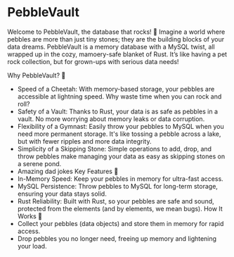 # PebbleVault
Welcome to PebbleVault, the database that rocks! 🚀 Imagine a world where pebbles are more than just tiny stones; they are the building blocks of your data dreams. PebbleVault is a memory database with a MySQL twist, all wrapped up in the cozy, mamoery-safe blanket of Rust. It’s like having a pet rock collection, but for grown-ups with serious data needs!

Why PebbleVault? 🌟
- Speed of a Cheetah: With memory-based storage, your pebbles are accessible at lightning speed. Why waste time when you can rock and roll?
- Safety of a Vault: Thanks to Rust, your data is as safe as pebbles in a vault. No more worrying about memory leaks or data corruption.
- Flexibility of a Gymnast: Easily throw your pebbles to MySQL when you need more permanent storage. It's like tossing a pebble across a lake, but with fewer ripples and more data integrity.
- Simplicity of a Skipping Stone: Simple operations to add, drop, and throw pebbles make managing your data as easy as skipping stones on a serene pond.
- Amazing dad jokes
Key Features 🎉
- In-Memory Speed: Keep your pebbles in memory for ultra-fast access.
- MySQL Persistence: Throw pebbles to MySQL for long-term storage, ensuring your data stays solid.
- Rust Reliability: Built with Rust, so your pebbles are safe and sound, protected from the elements (and by elements, we mean bugs).
How It Works 🔧
- Collect your pebbles (data objects) and store them in memory for rapid access.
- Drop pebbles you no longer need, freeing up memory and lightening your load.
